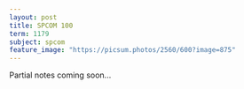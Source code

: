 ```yaml
---
layout: post
title: SPCOM 100
term: 1179
subject: spcom
feature_image: "https://picsum.photos/2560/600?image=875"
---
```


Partial notes coming soon...
